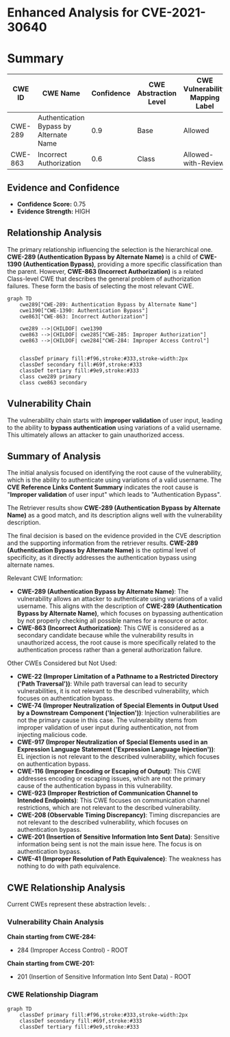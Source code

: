 # Enhanced Analysis for CVE-2021-30640

# Summary

| CWE ID | CWE Name | Confidence | CWE Abstraction Level | CWE Vulnerability Mapping Label | CWE-Vulnerability Mapping Notes |
|---|---|---|---|---|---|
| CWE-289 | Authentication Bypass by Alternate Name | 0.9 | Base | Allowed | Primary CWE |
| CWE-863 | Incorrect Authorization | 0.6 | Class | Allowed-with-Review | Secondary Candidate |

## Evidence and Confidence

*   **Confidence Score:** 0.75
*   **Evidence Strength:** HIGH

## Relationship Analysis

The primary relationship influencing the selection is the hierarchical one. **CWE-289 (Authentication Bypass by Alternate Name)** is a child of **CWE-1390 (Authentication Bypass)**, providing a more specific classification than the parent. However, **CWE-863 (Incorrect Authorization)** is a related Class-level CWE that describes the general problem of authorization failures. These form the basis of selecting the most relevant CWE.

```mermaid
graph TD
    cwe289["CWE-289: Authentication Bypass by Alternate Name"]
    cwe1390["CWE-1390: Authentication Bypass"]
    cwe863["CWE-863: Incorrect Authorization"]
    
    cwe289 -->|CHILDOF| cwe1390
    cwe863 -->|CHILDOF| cwe285["CWE-285: Improper Authorization"]
    cwe863 -->|CHILDOF| cwe284["CWE-284: Improper Access Control"]
    

    classDef primary fill:#f96,stroke:#333,stroke-width:2px
    classDef secondary fill:#69f,stroke:#333
    classDef tertiary fill:#9e9,stroke:#333
    class cwe289 primary
    class cwe863 secondary
```

## Vulnerability Chain

The vulnerability chain starts with **improper validation** of user input, leading to the ability to **bypass authentication** using variations of a valid username. This ultimately allows an attacker to gain unauthorized access.

## Summary of Analysis

The initial analysis focused on identifying the root cause of the vulnerability, which is the ability to authenticate using variations of a valid username. The **CVE Reference Links Content Summary** indicates the root cause is "**Improper validation** of user input" which leads to "Authentication Bypass".

The Retriever results show **CWE-289 (Authentication Bypass by Alternate Name)** as a good match, and its description aligns well with the vulnerability description.

The final decision is based on the evidence provided in the CVE description and the supporting information from the retriever results. **CWE-289 (Authentication Bypass by Alternate Name)** is the optimal level of specificity, as it directly addresses the authentication bypass using alternate names.

Relevant CWE Information:

*   **CWE-289 (Authentication Bypass by Alternate Name)**: The vulnerability allows an attacker to authenticate using variations of a valid username. This aligns with the description of **CWE-289 (Authentication Bypass by Alternate Name)**, which focuses on bypassing authentication by not properly checking all possible names for a resource or actor.
*   **CWE-863 (Incorrect Authorization)**: This CWE is considered as a secondary candidate because while the vulnerability results in unauthorized access, the root cause is more specifically related to the authentication process rather than a general authorization failure.

Other CWEs Considered but Not Used:

*   **CWE-22 (Improper Limitation of a Pathname to a Restricted Directory ('Path Traversal'))**: While path traversal can lead to security vulnerabilities, it is not relevant to the described vulnerability, which focuses on authentication bypass.
*   **CWE-74 (Improper Neutralization of Special Elements in Output Used by a Downstream Component ('Injection'))**: Injection vulnerabilities are not the primary cause in this case. The vulnerability stems from improper validation of user input during authentication, not from injecting malicious code.
*   **CWE-917 (Improper Neutralization of Special Elements used in an Expression Language Statement ('Expression Language Injection'))**: EL injection is not relevant to the described vulnerability, which focuses on authentication bypass.
*   **CWE-116 (Improper Encoding or Escaping of Output)**: This CWE addresses encoding or escaping issues, which are not the primary cause of the authentication bypass in this vulnerability.
*   **CWE-923 (Improper Restriction of Communication Channel to Intended Endpoints)**: This CWE focuses on communication channel restrictions, which are not relevant to the described vulnerability.
*   **CWE-208 (Observable Timing Discrepancy)**: Timing discrepancies are not relevant to the described vulnerability, which focuses on authentication bypass.
*   **CWE-201 (Insertion of Sensitive Information Into Sent Data)**: Sensitive information being sent is not the main issue here. The focus is on authentication bypass.
*   **CWE-41 (Improper Resolution of Path Equivalence)**: The weakness has nothing to do with path equivalence.


## CWE Relationship Analysis

Current CWEs represent these abstraction levels: .


### Vulnerability Chain Analysis

**Chain starting from CWE-284:**
- 284 (Improper Access Control) - ROOT


**Chain starting from CWE-201:**
- 201 (Insertion of Sensitive Information Into Sent Data) - ROOT



### CWE Relationship Diagram

```mermaid
graph TD
    classDef primary fill:#f96,stroke:#333,stroke-width:2px
    classDef secondary fill:#69f,stroke:#333
    classDef tertiary fill:#9e9,stroke:#333
```